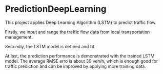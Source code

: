 # PredictionDeepLearning
This project applies Deep Learning Algorithm (LSTM) to predict traffic flow.

Firstly, we input and range the traffic flow data from local transportation management.

Secondly, the LSTM model is defined and fit

At last, the prediction performance is demonstrated with the trained LSTM model. The average RMSE erro is about 39 veh/h, which is enough good for traffic prediction and can be improved by applying more training data.

